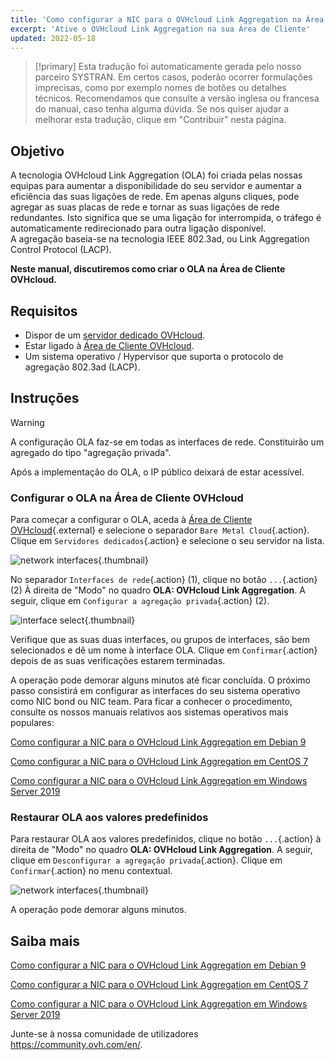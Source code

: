 ```yaml
---
title: 'Como configurar a NIC para o OVHcloud Link Aggregation na Área de Cliente OVHcloud'
excerpt: 'Ative o OVHcloud Link Aggregation na sua Área de Cliente'
updated: 2022-05-18
---
```


> [!primary]
> Esta tradução foi automaticamente gerada pelo nosso parceiro SYSTRAN. Em certos casos, poderão ocorrer formulações imprecisas, como por exemplo nomes de botões ou detalhes técnicos. Recomendamos que consulte a versão inglesa ou francesa do manual, caso tenha alguma dúvida. Se nos quiser ajudar a melhorar esta tradução, clique em "Contribuir" nesta página.
>

## Objetivo

A tecnologia OVHcloud Link Aggregation (OLA) foi criada pelas nossas equipas para aumentar a disponibilidade do seu servidor e aumentar a eficiência das suas ligações de rede. Em apenas alguns cliques, pode agregar as suas placas de rede e tornar as suas ligações de rede redundantes. Isto significa que se uma ligação for interrompida, o tráfego é automaticamente redirecionado para outra ligação disponível.<br>
A agregação baseia-se na tecnologia IEEE 802.3ad, ou Link Aggregation Control Protocol (LACP).

**Neste manual, discutiremos como criar o OLA na Área de Cliente OVHcloud.**

## Requisitos

- Dispor de um [servidor dedicado OVHcloud](https://www.ovhcloud.com/pt/bare-metal/).
- Estar ligado à [Área de Cliente OVHcloud](https://www.ovh.com/auth/?action=gotomanager&from=https://www.ovh.pt/&ovhSubsidiary=pt).
- Um sistema operativo / Hypervisor que suporta o protocolo de agregação 802.3ad (LACP).

## Instruções

> [!warning]
>
> A configuração OLA faz-se em todas as interfaces de rede. Constituirão um agregado do tipo "agregação privada".
>
> Após a implementação do OLA, o IP público deixará de estar acessível.
>

### Configurar o OLA na Área de Cliente OVHcloud

Para começar a configurar o OLA, aceda à [Área de Cliente OVHcloud](https://www.ovh.com/auth/?action=gotomanager&from=https://www.ovh.pt/&ovhSubsidiary=pt){.external} e selecione o separador `Bare Metal Cloud`{.action}. Clique em `Servidores dedicados`{.action} e selecione o seu servidor na lista.

![network interfaces](network_interfaces2022.png){.thumbnail}

No separador `Interfaces de rede`{.action} (1), clique no botão `...`{.action} (2) À direita de "Modo" no quadro **OLA: OVHcloud Link Aggregation**. A seguir, clique em `Configurar a agregação privada`{.action} (2).

![interface select](interface_select2021.png){.thumbnail}

Verifique que as suas duas interfaces, ou grupos de interfaces, são bem selecionados e dê um nome à interface OLA. Clique em `Confirmar`{.action} depois de as suas verificações estarem terminadas.

A operação pode demorar alguns minutos até ficar concluída. O próximo passo consistirá em configurar as interfaces do seu sistema operativo como NIC bond ou NIC team. Para ficar a conhecer o procedimento, consulte os nossos manuais relativos aos sistemas operativos mais populares:

[Como configurar a NIC para o OVHcloud Link Aggregation em Debian 9](ola-enable-debian91.)

[Como configurar a NIC para o OVHcloud Link Aggregation em CentOS 7](ola-enable-centos71.)

[Como configurar a NIC para o OVHcloud Link Aggregation em Windows Server 2019](ola-enable-w2k191.)

### Restaurar OLA aos valores predefinidos

Para restaurar OLA aos valores predefinidos, clique no botão `...`{.action} à direita de "Modo" no quadro **OLA: OVHcloud Link Aggregation**. A seguir, clique em `Desconfigurar a agregação privada`{.action}. Clique em `Confirmar`{.action} no menu contextual.

![network interfaces](default_settings2021.png){.thumbnail}

A operação pode demorar alguns minutos.

## Saiba mais

[Como configurar a NIC para o OVHcloud Link Aggregation em Debian 9](ola-enable-debian91.)

[Como configurar a NIC para o OVHcloud Link Aggregation em CentOS 7](ola-enable-centos71.)

[Como configurar a NIC para o OVHcloud Link Aggregation em Windows Server 2019](ola-enable-w2k191.)

Junte-se à nossa comunidade de utilizadores <https://community.ovh.com/en/>.
